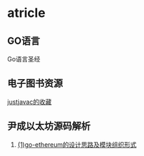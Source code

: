 # atricle
## GO语言
Go语言圣经        
## 电子图书资源    
[justjavac的收藏](https://github.com/justjavac/free-programming-books-zh_CN)
## 尹成以太坊源码解析
1. [(1)go-ethereum的设计思路及模块组织形式](https://blog.csdn.net/itcastcpp/article/details/80304070)
